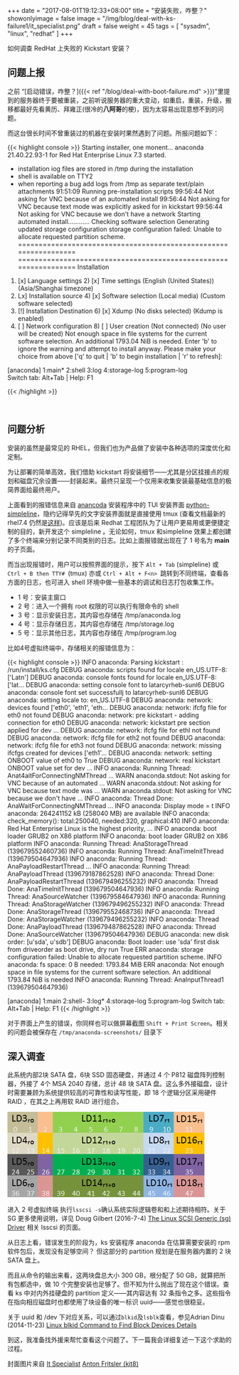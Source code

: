 +++
date = "2017-08-01T19:12:33+08:00"
title = "安装失败，咋整？"
showonlyimage = false
image = "/img/blog/deal-with-ks-failure1/it_specialist.png"
draft = false
weight = 45
tags = [ "sysadm", "linux", "redhat" ]
+++

如何调查 RedHat 上失败的 Kickstart 安装？
<!--more-->

## 问题上报

之前 “[启动错误，咋整？]({{< ref "/blog/deal-with-boot-failure.md" >}})”里提到的服务器终于要被重装，之前听说服务器的重大变动，如重启，重装，升级，搬移都最好先看黄历、拜雍正(很冷的**八阿哥**的梗)，因为太容易出现意想不到的问题。

而这台很长时间不曾重装过的机器在安装时果然遇到了问题。所报问题如下：

{{< highlight console >}}
Starting installer, one monent...
anaconda 21.40.22.93-1 for Red Hat Enterprise Linux 7.3 started.
* installation iog files are stored in /tmp during the installation
* shell is available on TTY2
* when reporting a bug add logs from /tmp
      as separate text/plain attachments
91:51:09 Running pre-installation scripts
99:56:44 Not asking for VNC because of an automated install
99:56:44 Not asking for VNC because text mode was explicitly asked
             for in kickstart
99:56:44 Not asking for VNC because we don't have a network
Starting automated install............
Checking software selection
Generating updated storage configuration
storage configuration failed:
    Unable to allocate requested partition scheme.
=================================================================
=================================================================
Installation

1) [x] Language settings         2) [x] Time settings
       (English (United States))        (Asia/Shanghai timezone)
3) Lx] Installation source       4) [x] Software selection
       (Local media)                    (Custom software selected)
5) [!] Installation Destination  6) [x] Xdump
       (No disks selected)              (Kdump is enabled)
7) [ ] Network configuration     8) [ ] User creation
       (Not connected)                  (No user will be created)
Not enough space in file systems for the current software selection.
    An additional 1793.04 NiB is needed.
Enter 'b' to ignore the warning and attempt to install anyway.
Please make your choice from above
['q' to quit | 'b' to begin installation | 'r' to refresh]:


[anaconda] 1:main* 2:shell 3:log 4:storage-log 5:program-log   
                                   Switch tab: Alt+Tab | Help: F1

{{< /highlight >}}

<br />

## 问题分析

安装的虽然是最常见的 RHEL，但我们也为产品做了安装中各种选项的深度优化和定制。

为让部署的简单高效，我们借助 kickstart 将安装细节——尤其是分区挂接点的规划和磁盘冗余设置——封装起来。最终只呈现一个仅用来收集安装最基础信息的极简界面给最终用户。

上面看到的报错信息来自 [anancoda](https://github.com/rhinstaller/anaconda) 安装程序中的 TUI 安装界面 [python-simpleline](https://github.com/rhinstaller/python-simpleline)，隐约记得早先的文字安装界面就是直接使用 tmux (查看文档最新的 rhel7.4 仍然是[这样](https://access.redhat.com/documentation/en-US/Red_Hat_Enterprise_Linux/7/html/Installation_Guide/sect-consoles-logs-during-installation-x86.html))。应该是后来 Redhat 工程团队为了让用户更易用或更便捷定制的目的，新开发这个 simpleline 。无论如何，tmux 和simpleline 效果上都创建了多个终端来分别记录不同类别的日志。比如上面报错就出现在了 1 号名为 **main** 的子页面。

而当出现报错时，用户可以按照界面的提示，按下 ```Alt + Tab``` (simpleline) 或 ```Ctrl + B then TTY# ```(tmux) 亦或 ```Ctrl + Alt + F<n> ```跳转到不同终端，查看各方面的日志，也可进入 shell 环境中做一些基本的调试和日志打包收集工作。

- 1 号：安装主窗口
- 2 号：进入一个拥有 root 权限的可以执行有限命令的 shell
- 3 号：显示安装日志，其内容也存储在 /tmp/anaconda.log
- 4 号：显示存储日志，其内容也存储在 /tmp/storage.log
- 5 号：显示其他日志，其内容也存储在 /tmp/program.log

比如4号虚拟终端中，存储相关的报错信息为：

{{< highlight console >}}
INFO anaconda: Parsing kickstart : /run/install/ks.cfg
DEBUG anaconda: scripts found for locale en_US.UTF-8: ['Latn']
DEBUG anaconda: console fonts found for locale en_US.UTF-8: ['lat...
DEBUG anaconda: setting console font to latarcyrheb-sunl6
DEBUG anaconda: console font set successfullj to latarcyrheb-sunl6
DEBUG anaconda: setting locale to: en_US.UTF-8
DEBUG anaconda: network: devices found ['eth0', 'eth1', 'eth...
DEBUG anaconda: network: ifcfg file for eth0 not found
DEBUG anaconda: network: pre kickstart - adding connection for eth0
DEBUG anaconda: network: kickstart pre section applied for dev ...
DEBUG anaconda: network: ifcfg file for ethl not found
DEBUG anaconda: network: ifcfg file for eth2 not found
DEBUG anaconda: network: ifcfg file for eth3 not found
DEBUG anaconda: network: missing ifcfgs created for devices ['eth1'...
DEBUG anaconda: network: setting ONBOOT value of eth0 to True
DEBUG anaconda: network: real kickstart ONBOOT value set for dev ...
INFO anaconda: Running Thread: Anat4aitForConnectingNMThread ...
WARN anaconda.stdout: Not asking for VNC because of an automated ...
WARN anaconda.stdout: Not asking for VNC because text mode was ...
WARN anaconda.stdout: Not asking for VNC because we don't have ...
INFO anaconda: Thread Done: AnaWaitForConnectingNMThread ...
INFO anaconda: Display mode = t
INFO anaconda: 264241152 kB (258040 MB) are available
INFO anaconda: check_memory(): total:250040, needed:320, graphical:410
INFO anaconda: Red Hat Enterprise Linux is the highest priority, ...
INFO anaconda: boot loader GRUB2 on X86 platform
INFO anaconda: boot loader GRUB2 on X86 platform
INFO anaconda: Running Thread: AnaStorageThread (139679552460736)
INFO anaconda: Running Thread: AnaTimeInitThread (139679504647936)
INFO anaconda: Running Thread: AnaPayloadRestartThread ...
INFO anaconda: Running Thread: AnaPayloadThread (139679187862528)
INFO anaconda: Thread Done: AnaPayloadRestartThread (139679496255232)
INFO anaconda: Thread Done: AnaTimeInitThread (139679504647936)
INFO anaconda: Running Thread: AnaSourceWatcher (139679584647936)
INFO anaconda: Running Thread: AnaStorageWatcher (139679496255232)
INFO anaconda: Thread Done: AnaStorageThread (139679552468736)
INFO anaconda: Thread Done: AnaStorageWatcher (139679496255232)
INFO anaconda: Thread Done: AnaPayloadThread (139679487862528)
INFO anaconda: Thread Done: AnaSourceWatcher (139679504647936)
DEBUG anaconda: new disk order: [u'sda', u'sdb']
DEBUG anaconda: Boot loader: use 'sda' first disk from driveorder
                    as boot drive, dry run True
ERR anaconda: storage configuration failed:
                  Unable to allocate requested partition scheme.
INFO anaconda: fs space: 0 B needed: 1793.84 MiB
ERR anaconda: Not enough space in file systems
    for the current software selection.
        An additional 1793.84 NiB is needed
INFO anaconda: Running Thread: AnaInputThread1 (139679504647936)



[anaconda] 1:main 2:shell- 3:log* 4:storaqe-log 5:program-log
                                     Switch tab: Alt+Tab | Help: F1
{{< /highlight >}}

对于界面上产生的错误，你同样也可以做屏幕截图 ```Shift + Print Screen```。相关的问题会被保存在 ```/tmp/anaconda-screenshots/``` 目录下


## 深入调查

此系统内部2块 SATA 盘，6块 SSD 固态硬盘，并通过 4 个 P812 磁盘阵列控制器，外接了 4个 MSA 2040 存储，总计 48 块 SATA 盘。这么多外接磁盘，设计时需要兼顾为系统提供较高的可靠性和读写性能，即 18 个逻辑分区采用硬件 RAID ，在其之上再用软 RAID 进行组合。

<img alt="ext lds" src="/img/blog/deal-with-ks-failure1/ext-lds.png" class="img-responsive">

进入 2 号虚拟终端 执行```lsscsi -s```确认系统实际逻辑卷和和上述期待相符。关于 SG 更多使用说明，详见 Doug Gilbert (2016-7-4) [The Linux SCSI Generic (sg) Driver](http://sg.danny.cz/sg/index.html) 相关 lsscsi 的页面。

从日志上看，错误发生的阶段为，ks 安装程序 anaconda 在估算需要安装的 rpm 软件包后，发现没有足够空间？ 但这部分的 partition 规划是在服务器内置的 2 块 SATA 盘上。

而且从命令的输出来看，这两块盘总大小 300 GB，根分配了 50 GB，就算把所有包都选中，做 10 个完整安装也足够了。但不知为什么抛出了现在这个错误。查看 ks 中对内外挂硬盘的 partition 定义——其内容达有 32 条指令之多。这些指令在指向相应磁盘时也都使用了块设备的唯一标识 uuid——感觉也很稳妥。

关于 uuid 和 /dev 下对应关系，可以通过```blkid```及```lsblk```查看，参见Adrian Dinu (2014-11-23) [Linux blkid Command to Find Block Devices Details](https://linoxide.com/linux-command/linux-command-lsblk-blkid/)

到这，我准备找外援来帮忙查看这个问题了。下一篇我会详细复述一下这个求助的过程。

封面图片来自 [It Specialist](https://dribbble.com/shots/2528925-It-Specialist) <a href="https://dribbble.com/Frizler"><i class="fa fa-dribbble" aria-hidden="true"></i> Anton Fritsler (kit8)</a>
